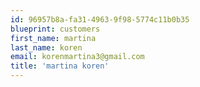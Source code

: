 ```yaml
---
id: 96957b8a-fa31-4963-9f98-5774c11b0b35
blueprint: customers
first_name: martina
last_name: koren
email: korenmartina3@gmail.com
title: 'martina koren'
---
```

